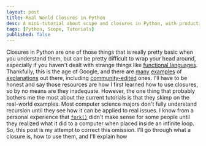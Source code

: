 ```yaml
---
layout: post
title: Real World Closures in Python
desc: A mini-tutorial about scope and closures in Python, with production examples.
tags: [Python, Scope, Tutorials]
published: false
---
```


Closures in Python are one of those things that is really pretty basic when you understand them, but can be pretty difficult to wrap your head around, especially if you haven't dealt with strange things like [functional languages][hk].  Thankfully, this is the age of Google, and there are [many][0] [examples][1] of [explanations][2] out there, including [community-edited][3] ones.  I'll have to be honest and say those resources are how I first learned how to use closures, so by no means are they inadequate.  However, the one thing that probably bothers me the most about the current tutorials is that they skimp on the real-world examples.  Most computer science majors don't fully understand recursion until they see how it can be applied to real issues.  I know from a personal experience that [`fork()`][4] didn't make sense for some people until they realized what it did to a computer when placed inside an infinite loop.  So, this post is my attempt to correct this omission.  I'll go through what a closure is, how to use them, and I'll explain how


[hk]:http://www.haskell.org/
[0]:http://ynniv.com/blog/2007/08/closures-in-python.html
[1]:http://ivan.truemesh.com/archives/000392.html
[2]:https://gist.github.com/700292
[3]:http://stackoverflow.com/q/233673/950912
[4]:http://pubs.opengroup.org/onlinepubs/009695399/functions/fork.html